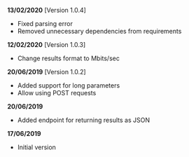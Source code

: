 **13/02/2020** [Version 1.0.4]

 - Fixed parsing error
 - Removed unnecessary dependencies from requirements

**12/02/2020** [Version 1.0.3]

 - Change results format to Mbits/sec

**20/06/2019** [Version 1.0.2]

 - Added support for long parameters
 - Allow using POST requests

**20/06/2019**

 - Added endpoint for returning results as JSON

**17/06/2019**

 - Initial version